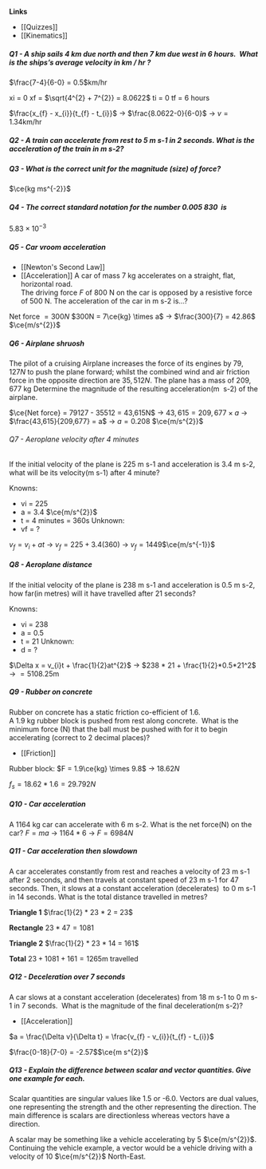 **Links**
- [[Quizzes]] 
- [[Kinematics]] 


##### Q1 - A ship sails 4 km due north and then 7 km due west in 6 hours.  What is the ships’s average velocity in km / hr ?
$\frac{7-4}{6-0} = 0.5$km/hr

xi = 0
xf = $\sqrt{4^{2} + 7^{2}} = 8.0622$
ti = 0
tf = 6 hours

$\frac{x_{f} - x_{i}}{t_{f} - t_{i}}$
-> $\frac{8.0622-0}{6-0}$
-> $v = 1.34$km/hr



##### Q2 - A train can accelerate from rest to 5 m s-1 in 2 seconds. What is the acceleration of the train in m s-2?


##### Q3 - What is the correct unit for the magnitude (size) of force?
$\ce{kg ms^{-2}}$

##### Q4 - The correct standard notation for the number 0.005 830  is
$5.83 \times 10^{-3}$

##### Q5 - Car vroom acceleration
- [[Newton's Second Law]]
- [[Acceleration]] 
A car of mass 7 kg accelerates on a straight, flat, horizontal road.   
The driving force _F_ of 800 N on the car is opposed by a resistive
force of 500 N. The acceleration of the car in m s-2 is...?

Net force $=300N$
$300N = 7\ce{kg} \times a$
-> $\frac{300}{7} = 42.86$ $\ce{m/s^{2}}$


##### Q6 - Airplane shruosh
The pilot of a cruising Airplane increases the force of its engines by $79,127N$ to push the plane forward; whilst the combined wind and air friction force in the opposite direction are $35,512 N$.
The plane has a mass of $209,677$ kg
Determine the magnitude of the resulting acceleration(m  s-2) of the airplane.

$\ce{Net force} = 79127 - 35512 = 43,615N$
-> $43,615 = 209,677 \times a$
-> $\frac{43,615}{209,677} = a$
-> $a = 0.208$ $\ce{m/s^{2}}$


###### Q7 - Aeroplane velocity after 4 minutes
If the initial velocity of the plane is 225 m s-1 and acceleration is 3.4 m s-2, what will be its velocity(m s-1) after 4 minute?

Knowns: 
- vi = 225
- a = 3.4 $\ce{m/s^{2}}$
- t = 4 minutes = 360s
Unknown:
- vf = ?

$v_{f} = v_{i} + at$
-> $v_{f} = 225 + 3.4(360)$
-> $v_{f} = 1449$$\ce{m/s^{-1}}$

##### Q8 - Aeroplane distance
If the initial velocity of the plane is 238 m s-1 and acceleration is 0.5 m s-2, how far(in metres) will it have travelled after 21 seconds?

Knowns:
- vi = 238
- a = 0.5
- t = 21
Unknown:
- d = ?

$\Delta x = v_{i}t + \frac{1}{2}at^{2}$
-> $238 * 21 + \frac{1}{2}*0.5*21^2$
-> $= 5108.25$m


##### Q9 - Rubber on concrete
Rubber on concrete has a static friction co-efficient of 1.6.    
A 1.9 kg rubber block is pushed from rest along concrete.  What is the minimum force (N) that the ball must be pushed with for it to begin accelerating (correct to 2 decimal places)?
- [[Friction]] 

Rubber block: $F = 1.9\ce{kg} \times 9.8$
-> $18.62N$

$f_{s} = 18.62 * 1.6 = 29.792N$


##### Q10 - Car acceleration
A 1164 kg car can accelerate with 6 m s-2. What is the net force(N) on the car?
$F = ma$
-> $1164 * 6$
-> $F = 6984N$


##### Q11 - Car acceleration then slowdown
A car accelerates constantly from rest and reaches a velocity of 23 m s-1 after 2 seconds, and then travels at constant speed of 23 m s-1 for 47 seconds. Then, it slows at a constant acceleration (decelerates)  to 0 m s-1 in 14 seconds.
What is the total distance travelled in metres?

**Triangle 1**
$\frac{1}{2} * 23 * 2 = 23$

**Rectangle**
$23 * 47 = 1081$

**Triangle 2**
$\frac{1}{2} * 23 * 14 = 161$

**Total**
$23 + 1081 + 161 = 1265$m travelled

##### Q12 - Deceleration over 7 seconds
A car slows at a constant acceleration (decelerates) from 18 m s-1 to 0 m s-1 in 7 seconds.
 What is the magnitude of the final deceleration(m s-2)?
- [[Acceleration]] 

$a = \frac{\Delta v}{\Delta t} = \frac{v_{f} - v_{i}}{t_{f} - t_{i}}$ 

$\frac{0-18}{7-0} = -2.57$$\ce{m s^{2}}$


##### Q13 - Explain the difference between **scalar** and **vector** quantities. Give one example for each.
Scalar quantities are singular values like 1.5 or -6.0. 
Vectors are dual values, one representing the strength and the other representing the direction. 
The main difference is scalars are directionless whereas vectors have a direction.

A scalar may be something like a vehicle accelerating by 5 $\ce{m/s^{2}}$.
Continuing the vehicle example, a vector would be a vehicle driving with a velocity of 10 $\ce{m/s^{2}}$ North-East.